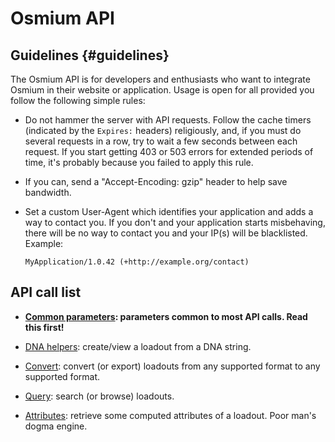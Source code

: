 # Osmium API

## Guidelines {#guidelines}

The Osmium API is for developers and enthusiasts who want to integrate
Osmium in their website or application. Usage is open for all provided
you follow the following simple rules:

* Do not hammer the server with API requests. Follow the cache timers
  (indicated by the `Expires:` headers) religiously, and, if you must
  do several requests in a row, try to wait a few seconds between each
  request. If you start getting 403 or 503 errors for extended periods
  of time, it's probably because you failed to apply this rule.

* If you can, send a "Accept-Encoding: gzip" header to help save
  bandwidth.

* Set a custom User-Agent which identifies your application and adds a
  way to contact you. If you don't and your application starts
  misbehaving, there will be no way to contact you and your
  IP(s) will be blacklisted. Example:

  ~~~
  MyApplication/1.0.42 (+http://example.org/contact)
  ~~~




## API call list

* **[Common parameters](./api/common): parameters common to most API
    calls. Read this first!**

* [DNA helpers](./api/loadout-dna): create/view a loadout from a DNA
  string.

* [Convert](./api/loadout-convert): convert (or export) loadouts from any supported format to
  any supported format.

* [Query](./api/loadout-query): search (or browse) loadouts.

* [Attributes](./api/loadout-attributes): retrieve some computed
  attributes of a loadout. Poor man's dogma engine.